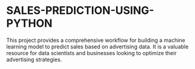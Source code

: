 # SALES-PREDICTION-USING-PYTHON
This project provides a comprehensive workflow for building a machine learning model to predict sales based on advertising data. It is a valuable resource for data scientists and businesses looking to optimize their advertising strategies.
